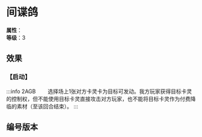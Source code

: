<script setup>
let list = [
    { number: "2AGB-019", url: "/packs/2AGB" }
]
</script>

# 间谍鸽

**属性**：<CardAttribute text="风"/><br>
**等级**：3

## 效果

### 【启动】

:::info 2AGB
&emsp;&emsp;选择场上1张对方卡灵卡为目标可发动。我方玩家获得目标卡灵的控制权，但不能使用目标卡灵直接攻击对方玩家，也不能将目标卡灵作为付费降临的素材（至该回合结束）。
:::

## 编号版本

<CardNumberBox :list="list"/>
